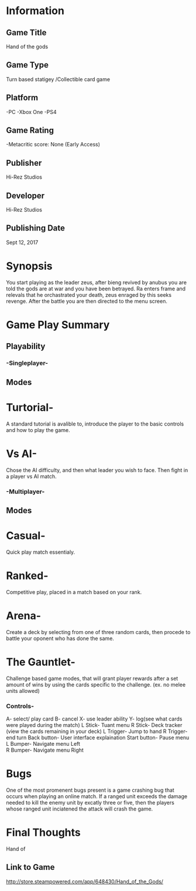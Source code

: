 # Information
## Game Title
Hand of the gods
## Game Type
Turn based statigey /Collectible card game
## Platform
-PC
-Xbox One 
-PS4
## Game Rating
-Metacritic score: None
(Early Access)
## Publisher
Hi-Rez Studios
## Developer
Hi-Rez Studios 
## Publishing Date
Sept 12, 2017
# Synopsis
You start playing as the leader zeus, after bieng revived by anubus you are told the gods are at war and you have been betrayed. Ra enters frame and relevals that he orchastrated your death, zeus enraged by this seeks revenge. After the battle you are then directed to the menu screen.  
# Game Play Summary
## Playability
### -Singleplayer- 
## Modes
# Turtorial-
A standard tutorial is avalible to, introduce the player to the basic controls and how to play the game. 
# Vs AI-
Chose the AI difficulty, and then what leader you wish to face. Then fight in a player vs AI match.
### -Multiplayer-
## Modes
# Casual- 
Quick play match essentialy.
# Ranked- 
Competitive play, placed in a match based on your rank.
# Arena-
Create a deck by selecting from one of three random cards, then procede to battle your oponent who has done the same.
# The Gauntlet-
Challenge based game modes, that will grant player rewards after a set amount of wins by using the cards specific to the challenge. (ex. no melee units allowed)
### Controls- 
A- select/ play card
B- cancel
X- use leader ability
Y- log(see what cards were played during the match)
L Stick- Tuant menu 
R Stick- Deck tracker (view the cards remaining in your deck)
L Trigger- Jump to hand 
R Trigger- end turn
Back button- User interface explaination
Start button- Pause menu 
L Bumper- Navigate menu Left  
R Bumper- Navigate menu Right
# Bugs
One of the most promenent bugs present is a game crashing bug that occurs when playing an online match. If a ranged unit exceeds the damage needed to kill the enemy unit by excatly three or five, then the players whose ranged unit inciatened the attack will crash the game.    
# Final Thoughts
Hand of 
## Link to Game
http://store.steampowered.com/app/648430/Hand_of_the_Gods/
